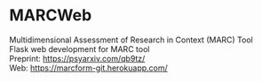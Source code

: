 # MARCWeb
Multidimensional Assessment of Research in Context (MARC) Tool  
Flask web development for MARC tool  
Preprint: https://psyarxiv.com/qb9tz/  
Web: https://marcform-git.herokuapp.com/
